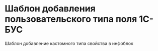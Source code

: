 # Шаблон добавления пользовательского типа поля 1С-БУС
Шаблон  добавление кастомного типа свойства в инфоблок
